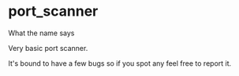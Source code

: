 # port_scanner
What the name says

Very basic port scanner. 

It's bound to have a few bugs so if you spot any feel free to report it.
